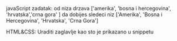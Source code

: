 javaScript zadatak:
od niza drzava ['amerika', 'bosna i hercegovina', 'hrvatska','crna gora' ] da dobijes sledeci niz ['Amerika', 'Bosna i Hercegovina', 'Hrvatska', 'Crna Gora']

HTML&CSS:
Uraditi zaglavlje kao sto je prikazano u snippetu
